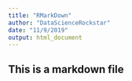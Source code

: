 ```yaml
---
title: "RMarkDown"
author: "DataScienceRockstar"
date: "11/9/2019"
output: html_document
---
```


## This is a markdown file